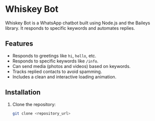 # Whiskey Bot

Whiskey Bot is a WhatsApp chatbot built using Node.js and the Baileys library. 
It responds to specific keywords and automates replies.

## Features
- Responds to greetings like `hi`, `hello`, etc.
- Responds to specific keywords like `/info`.
- Can send media (photos and videos) based on keywords.
- Tracks replied contacts to avoid spamming.
- Includes a clean and interactive loading animation.

## Installation
1. Clone the repository:
   ```bash
   git clone <repository_url>
